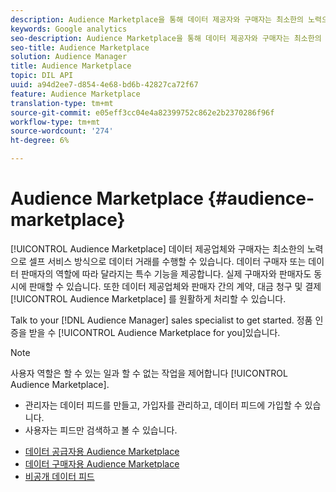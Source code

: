 ```yaml
---
description: Audience Marketplace을 통해 데이터 제공자와 구매자는 최소한의 노력으로 셀프 서비스 방식으로 데이터 거래를 수행할 수 있습니다. 데이터 구매자 또는 데이터 판매자의 역할에 따라 달라지는 특수 기능을 제공합니다. 실제 구매자와 판매자도 동시에 판매할 수 있습니다. 또한 Audience Marketplace은 데이터 제공업체와 판매자 간의 계약서, 대금 청구 및 대금 지불을 처리합니다.
keywords: Google analytics
seo-description: Audience Marketplace을 통해 데이터 제공자와 구매자는 최소한의 노력으로 셀프 서비스 방식으로 데이터 거래를 수행할 수 있습니다. 데이터 구매자 또는 데이터 판매자의 역할에 따라 달라지는 특수 기능을 제공합니다. 실제 구매자와 판매자도 동시에 판매할 수 있습니다. 또한 Audience Marketplace은 데이터 제공업체와 판매자 간의 계약서, 대금 청구 및 대금 지불을 처리합니다.
seo-title: Audience Marketplace
solution: Audience Manager
title: Audience Marketplace
topic: DIL API
uuid: a94d2ee7-d854-4e68-bd6b-42827ca72f67
feature: Audience Marketplace
translation-type: tm+mt
source-git-commit: e05eff3cc04e4a82399752c862e2b2370286f96f
workflow-type: tm+mt
source-wordcount: '274'
ht-degree: 6%

---
```



# Audience Marketplace {#audience-marketplace}

[!UICONTROL Audience Marketplace] 데이터 제공업체와 구매자는 최소한의 노력으로 셀프 서비스 방식으로 데이터 거래를 수행할 수 있습니다. 데이터 구매자 또는 데이터 판매자의 역할에 따라 달라지는 특수 기능을 제공합니다. 실제 구매자와 판매자도 동시에 판매할 수 있습니다. 또한 데이터 제공업체와 판매자 간의 계약, 대금 청구 및 결제 [!UICONTROL Audience Marketplace] 를 원활하게 처리할 수 있습니다.

Talk to your [!DNL Audience Manager] sales specialist to get started. 정품 인증을 받을 수 [!UICONTROL Audience Marketplace for you]있습니다.

>[!NOTE]
>
>사용자 역할은 할 수 있는 일과 할 수 없는 작업을 제어합니다 [!UICONTROL Audience Marketplace].
>
> * 관리자는 데이터 피드를 만들고, 가입자를 관리하고, 데이터 피드에 가입할 수 있습니다.
> * 사용자는 피드만 검색하고 볼 수 있습니다.


* [데이터 공급자용 Audience Marketplace](/help/using/features/audience-marketplace/marketplace-data-providers/marketplace-data-providers.md)
* [데이터 구매자용 Audience Marketplace](/help/using/features/audience-marketplace/marketplace-data-buyers/marketplace-data-buyers.md)
* [비공개 데이터 피드](/help/using/features/audience-marketplace/marketplace-private-feeds.md)
